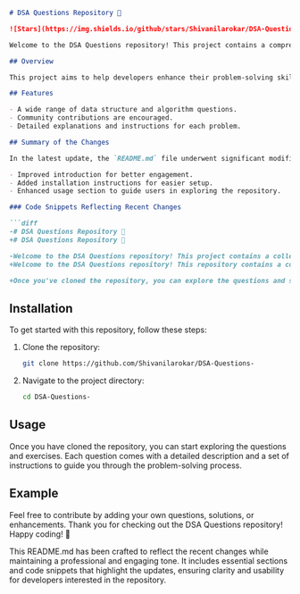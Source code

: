 ```markdown
# DSA Questions Repository 🎉

![Stars](https://img.shields.io/github/stars/Shivanilarokar/DSA-Questions-?style=social) ![Forks](https://img.shields.io/github/forks/Shivanilarokar/DSA-Questions-?style=social) ![Issues](https://img.shields.io/github/issues/Shivanilarokar/DSA-Questions-)

Welcome to the DSA Questions repository! This project contains a comprehensive collection of data structure and algorithm questions designed to help you master coding interviews and improve your problem-solving skills.

## Overview

This project aims to help developers enhance their problem-solving skills through practical exercises and community-driven contributions.

## Features

- A wide range of data structure and algorithm questions.
- Community contributions are encouraged.
- Detailed explanations and instructions for each problem.

## Summary of the Changes

In the latest update, the `README.md` file underwent significant modifications to enhance clarity and engagement. Key changes include:

- Improved introduction for better engagement.
- Added installation instructions for easier setup.
- Enhanced usage section to guide users in exploring the repository.

### Code Snippets Reflecting Recent Changes

```diff
-# DSA Questions Repository 🎉
+# DSA Questions Repository 🎉

-Welcome to the DSA Questions repository! This project contains a collection of data structure and algorithm questions designed to help you improve your coding skills.
+Welcome to the DSA Questions repository! This repository contains a collection of data structure and algorithm questions designed to help you master coding interviews and improve your problem-solving skills.

+Once you've cloned the repository, you can explore the questions and start solving them to enhance your skills! Happy coding! 🚀
```

## Installation

To get started with this repository, follow these steps:

1. Clone the repository:
    ```bash
    git clone https://github.com/Shivanilarokar/DSA-Questions-
    ```
2. Navigate to the project directory:
    ```bash
    cd DSA-Questions-
    ```

## Usage

Once you have cloned the repository, you can start exploring the questions and exercises. Each question comes with a detailed description and a set of instructions to guide you through the problem-solving process.

## Example

Feel free to contribute by adding your own questions, solutions, or enhancements. Thank you for checking out the DSA Questions repository! Happy coding! 🚀

This README.md has been crafted to reflect the recent changes while maintaining a professional and engaging tone. It includes essential sections and code snippets that highlight the updates, ensuring clarity and usability for developers interested in the repository.
```